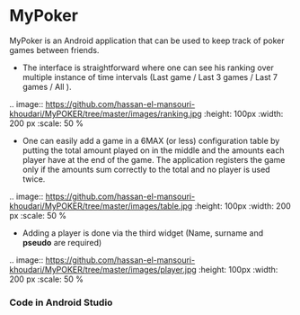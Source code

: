 # MyPoker

MyPoker is an Android application that can be used to keep track of poker games between friends. 

 - The interface is straightforward where one can see his ranking over multiple instance of time intervals (Last game / Last 3 games / Last 7 games / All ).

.. image:: https://github.com/hassan-el-mansouri-khoudari/MyPOKER/tree/master/images/ranking.jpg
   :height: 100px
   :width: 200 px
   :scale: 50 %

 - One can easily add a game in a 6MAX (or less) configuration table by putting the total amount played on in the middle and the amounts each player have at the end of the game.
The application registers the game only if the amounts sum correctly to the total and no player is used twice.

.. image:: https://github.com/hassan-el-mansouri-khoudari/MyPOKER/tree/master/images/table.jpg
   :height: 100px
   :width: 200 px
   :scale: 50 %

 - Adding a player is done via the third widget (Name, surname and **pseudo** are required)

.. image:: https://github.com/hassan-el-mansouri-khoudari/MyPOKER/tree/master/images/player.jpg
   :height: 100px
   :width: 200 px
   :scale: 50 %


### Code in Android Studio

